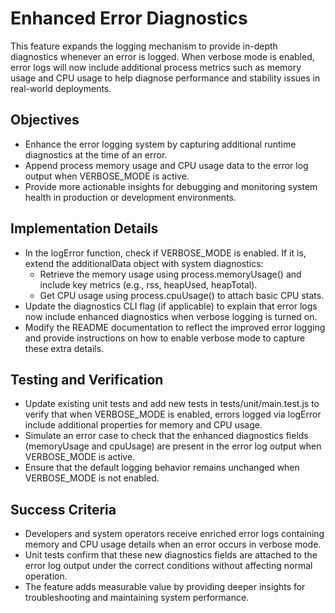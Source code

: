 # Enhanced Error Diagnostics

This feature expands the logging mechanism to provide in-depth diagnostics whenever an error is logged. When verbose mode is enabled, error logs will now include additional process metrics such as memory usage and CPU usage to help diagnose performance and stability issues in real-world deployments.

## Objectives

- Enhance the error logging system by capturing additional runtime diagnostics at the time of an error.
- Append process memory usage and CPU usage data to the error log output when VERBOSE_MODE is active.
- Provide more actionable insights for debugging and monitoring system health in production or development environments.

## Implementation Details

- In the logError function, check if VERBOSE_MODE is enabled. If it is, extend the additionalData object with system diagnostics:
  - Retrieve the memory usage using process.memoryUsage() and include key metrics (e.g., rss, heapUsed, heapTotal).
  - Get CPU usage using process.cpuUsage() to attach basic CPU stats.
- Update the diagnostics CLI flag (if applicable) to explain that error logs now include enhanced diagnostics when verbose logging is turned on.
- Modify the README documentation to reflect the improved error logging and provide instructions on how to enable verbose mode to capture these extra details.

## Testing and Verification

- Update existing unit tests and add new tests in tests/unit/main.test.js to verify that when VERBOSE_MODE is enabled, errors logged via logError include additional properties for memory and CPU usage.
- Simulate an error case to check that the enhanced diagnostics fields (memoryUsage and cpuUsage) are present in the error log output when VERBOSE_MODE is active.
- Ensure that the default logging behavior remains unchanged when VERBOSE_MODE is not enabled.

## Success Criteria

- Developers and system operators receive enriched error logs containing memory and CPU usage details when an error occurs in verbose mode.
- Unit tests confirm that these new diagnostics fields are attached to the error log output under the correct conditions without affecting normal operation.
- The feature adds measurable value by providing deeper insights for troubleshooting and maintaining system performance.